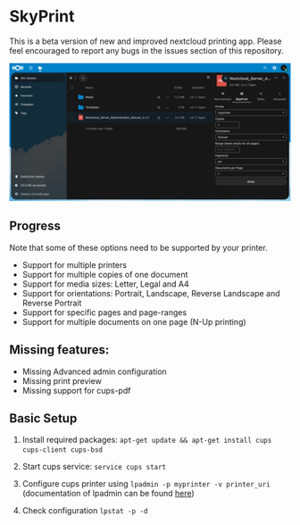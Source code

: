 
<!--

SPDX-FileCopyrightText: Christian Gessinger <christian@gessinger.de>

SPDX-License-Identifier: CC0-1.0

-->

# SkyPrint

This is a beta version of new and improved nextcloud printing app. Please feel encouraged to report any bugs in the issues section of this repository.

![skyprint interface](screenshots/interface_v0_1_0.png)

## Progress
Note that some of these options need to be supported by your printer.
- Support for multiple printers
- Support for multiple copies of one document
- Support for media sizes: Letter, Legal and A4
- Support for orientations: Portrait, Landscape, Reverse Landscape and Reverse Portrait
- Support for specific pages and page-ranges
- Support for multiple documents on one page (N-Up printing)

## Missing features:
- Missing Advanced admin configuration
- Missing print preview
- Missing support for cups-pdf

## Basic Setup

1. Install required packages: `apt-get update && apt-get install cups cups-client cups-bsd`

2. Start cups service: `service cups start`

3. Configure cups printer using `lpadmin -p myprinter -v printer_uri` (documentation of lpadmin can be found [here](https://www.cups.org/doc/man-lpadmin.html))

4. Check configuration `lpstat -p -d`
